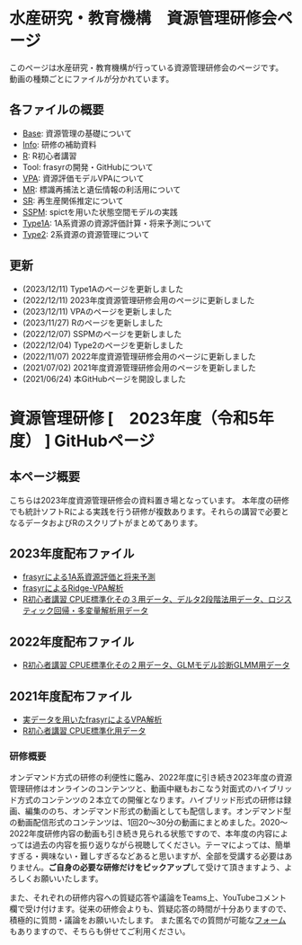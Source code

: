 
# 水産研究・教育機構　資源管理研修会ページ

このページは水産研究・教育機構が行っている資源管理研修会のページです。  
動画の種類ごとにファイルが分かれています。

## 各ファイルの概要

- [Base](https://github.com/KoHMB/Shigen_kensyu_FRA/tree/main/Base): 資源管理の基礎について
- [Info](https://github.com/KoHMB/Shigen_kensyu_FRA/tree/main/Info): 研修の補助資料
- [R](https://github.com/KoHMB/Shigen_kensyu_FRA/tree/main/R): R初心者講習
- Tool: frasyrの開発・GitHubについて
- [VPA](https://github.com/KoHMB/Shigen_kensyu_FRA/tree/main/VPA): 資源評価モデルVPAについて
- [MR](https://github.com/KoHMB/Shigen_kensyu_FRA/tree/main/MR): 標識再捕法と遺伝情報の利活用について
- [SR](https://github.com/KoHMB/Shigen_kensyu_FRA/tree/main/SR): 再生産関係推定について
- [SSPM](https://github.com/KoHMB/Shigen_kensyu_FRA/tree/main/SSPM): spictを用いた状態空間モデルの実践
- [Type1A](https://github.com/KoHMB/Shigen_kensyu_FRA/tree/main/Type1A): 1A系資源の資源評価計算・将来予測について
- [Type2](https://github.com/KoHMB/Shigen_kensyu_FRA/tree/main/Type2): 2系資源の資源管理について


## 更新
- (2023/12/11) Type1Aのページを更新しました
- (2022/12/11) 2023年度資源管理研修会用のページに更新しました
- (2023/12/11) VPAのページを更新しました
- (2023/11/27) Rのページを更新しました
- (2022/12/07) SSPMのページを更新しました
- (2022/12/04) Type2のページを更新しました
- (2022/11/07) 2022年度資源管理研修会用のページに更新しました
- (2021/07/02) 2021年度資源管理研修会用のページを更新しました
- (2021/06/24) 本GitHubページを開設しました


# 資源管理研修 [　2023年度（令和5年度） ] GitHubページ

## 本ページ概要

こちらは2023年度資源管理研修会の資料置き場となっています。
本年度の研修でも統計ソフトRによる実践を行う研修が複数あります。それらの講習で必要となるデータおよびRのスクリプトがまとめてあります。

## 2023年度配布ファイル

- [frasyrによる1A系資源評価と将来予測](https://github.com/KoHMB/Shigen_kensyu_FRA/tree/main/Type1A/)
- [frasyrによるRidge-VPA解析](https://github.com/KoHMB/Shigen_kensyu_FRA/tree/main/VPA/vpa_11_data_code/vpa-11/)
- [R初心者講習 CPUE標準化その３用データ、デルタ2段階法用データ、ロジスティック回帰・多変量解析用データ](https://github.com/KoHMB/Shigen_kensyu_FRA/tree/main/R)

## 2022年度配布ファイル

- [R初心者講習 CPUE標準化その２用データ、GLMモデル診断GLMM用データ](https://github.com/KoHMB/Shigen_kensyu_FRA/tree/main/R)

## 2021年度配布ファイル

- [実データを用いたfrasyrによるVPA解析](https://github.com/KoHMB/Shigen_kensyu_FRA/tree/main/VPA/VPA-06-09(2021))
- [R初心者講習 CPUE標準化用データ](https://github.com/KoHMB/Shigen_kensyu_FRA/tree/main/R)



### 研修概要

オンデマンド方式の研修の利便性に鑑み、2022年度に引き続き2023年度の資源管理研修はオンラインのコンテンツと、動画中継もおこなう対面式のハイブリッド方式のコンテンツの２本立ての開催となります。ハイブリッド形式の研修は録画、編集ののち、オンデマンド形式の動画としても配信します。オンデマンド型の動画配信形式のコンテンツは、1回20～30分の動画にまとめました。2020〜2022年度研修内容の動画も引き続き見られる状態ですので、本年度の内容によっては過去の内容を振り返りながら視聴してください。テーマによっては、簡単すぎる・興味ない・難しすぎるなどあると思いますが、全部を受講する必要はありません。**ご自身の必要な研修だけをピックアップ**して受けて頂きますよう、よろしくお願いいたします。

また、それぞれの研修内容への質疑応答や議論をTeams上、YouTubeコメント欄で受け付けます。従来の研修会よりも、質疑応答の時間が十分ありますので、積極的に質問・議論をお願いいたします。
また匿名での質問が可能な[フォーム](https://forms.office.com/Pages/ResponsePage.aspx?id=tzCltNwEI0mgLrTqozK6SmDZph4WaO9BmQIuJsCfUrhURDdFNVhRQVdRMzdXMVYwMEtLVVoyTU9KNi4u)もありますので、そちらも併せてご利用ください。
